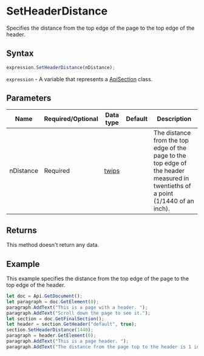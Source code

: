# SetHeaderDistance

Specifies the distance from the top edge of the page to the top edge of the header.

## Syntax

```javascript
expression.SetHeaderDistance(nDistance);
```

`expression` - A variable that represents a [ApiSection](../ApiSection.md) class.

## Parameters

| **Name** | **Required/Optional** | **Data type** | **Default** | **Description** |
| ------------- | ------------- | ------------- | ------------- | ------------- |
| nDistance | Required | [twips](../../Enumeration/twips.md) |  | The distance from the top edge of the page to the top edge of the header measured in twentieths of a point (1/1440 of an inch). |

## Returns

This method doesn't return any data.

## Example

This example specifies the distance from the top edge of the page to the top edge of the header.

```javascript editor-docx
let doc = Api.GetDocument();
let paragraph = doc.GetElement(0);
paragraph.AddText("This is a page with a header. ");
paragraph.AddText("Scroll down the page to see it.");
let section = doc.GetFinalSection();
let header = section.GetHeader("default", true);
section.SetHeaderDistance(1440);
paragraph = header.GetElement(0);
paragraph.AddText("This is a page header. ");
paragraph.AddText("The distance from the page top to the header is 1 inch (1440 twentieths of a point).");
```

